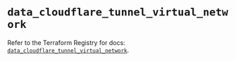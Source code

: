 # `data_cloudflare_tunnel_virtual_network`

Refer to the Terraform Registry for docs: [`data_cloudflare_tunnel_virtual_network`](https://registry.terraform.io/providers/cloudflare/cloudflare/4.34.0/docs/data-sources/tunnel_virtual_network).
